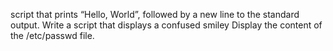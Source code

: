 script that prints “Hello, World”, followed by a new line to the standard output.
Write a script that displays a confused smiley
Display the content of the /etc/passwd file.
